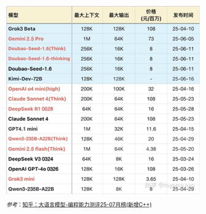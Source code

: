 ![编程大模型列表](imgs/image.png)

*参考*：[知乎：大语言模型-编程能力测评25-07月榜(新增C++)](https://zhuanlan.zhihu.com/p/1924429514475278779)